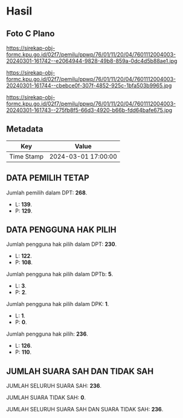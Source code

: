 # Hasil

## Foto C Plano

https://sirekap-obj-formc.kpu.go.id/02f7/pemilu/ppwp/76/01/11/20/04/7601112004003-20240301-161742--e2064944-9828-49b8-859a-0dc4d5b88ae1.jpg

https://sirekap-obj-formc.kpu.go.id/02f7/pemilu/ppwp/76/01/11/20/04/7601112004003-20240301-161744--cbebce0f-307f-4852-925c-1bfa503b9965.jpg

https://sirekap-obj-formc.kpu.go.id/02f7/pemilu/ppwp/76/01/11/20/04/7601112004003-20240301-161743--275fb8f5-66d3-4920-b66b-fdd64bafe675.jpg


## Metadata

| Key        | Value               |
| ---------- | ------------------- |
| Time Stamp | 2024-03-01 17:00:00 |


## DATA PEMILIH TETAP

Jumlah pemilih dalam DPT: **268**.
 * L: **139**.
 * P: **129**.

## DATA PENGGUNA HAK PILIH

Jumlah pengguna hak pilih dalam DPT: **230**.
 * L: **122**.
 * P: **108**.

Jumlah pengguna hak pilih dalam DPTb: **5**.
 * L: **3**.
 * P: **2**.

Jumlah pengguna hak pilih dalam DPK: **1**.
 * L: **1**.
 * P: **0**.

Jumlah pengguna hak pilih: **236**.
 * L: **126**.
 * P: **110**.

## JUMLAH SUARA SAH DAN TIDAK SAH

JUMLAH SELURUH SUARA SAH: **236**.

JUMLAH SUARA TIDAK SAH: **0**.

JUMLAH SELURUH SUARA SAH DAN SUARA TIDAK SAH: **236**.


